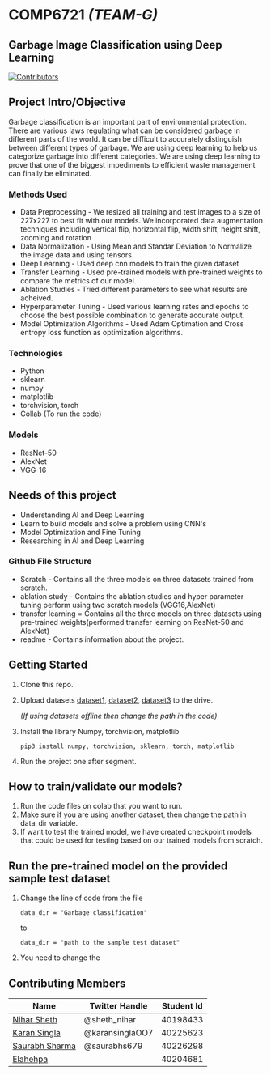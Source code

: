 # COMP6721 *(TEAM-G)*
 ## Garbage Image Classification using Deep Learning


 [![Contributors][contributors-shield]][contributors-url]

 ## Project Intro/Objective

 Garbage classification is an important part of environmental
 protection. There are various laws regulating what
 can be considered garbage in different parts of the world. It
 can be difficult to accurately distinguish between different
 types of garbage. We are using deep learning to help us
 categorize garbage into different categories. We are using
 deep learning to prove that one of the biggest impediments
 to efficient waste management can finally be eliminated.

 ### Methods Used
 * Data Preprocessing - We resized all training and test images to a size of 227x227 to best fit with our models. We incorporated data augmentation techniques including vertical flip, horizontal flip, width shift, height shift, zooming and rotation 
 * Data Normalization - Using Mean and Standar Deviation to Normalize the image data and using tensors.
 * Deep Learning - Used deep cnn models to train the given dataset
 * Transfer Learning - Used pre-trained models with pre-trained weights to compare the metrics of our model. 
 * Ablation Studies - Tried different parameters to see what results are acheived.
 * Hyperparameter Tuning - Used various learning rates and epochs to choose the best possible combination to generate accurate output. 
 * Model Optimization Algorithms - Used Adam Optimation and Cross entropy loss function as optimization algorithms.

 ### Technologies
 * Python
 * sklearn
 * numpy
 * matplotlib
 * torchvision, torch
 * Collab (To run the code)
 
 ### Models
 * ResNet-50
 * AlexNet
 * VGG-16
 
 ## Needs of this project
 - Understanding AI and Deep Learning
 - Learn to build models and solve a problem using CNN's
 - Model Optimization and Fine Tuning
 - Researching in AI and Deep Learning
 
 ### Github File Structure
 * Scratch - Contains all the three models on three datasets trained from scratch.
 * ablation study - Contains the ablation studies and hyper parameter tuning perform using two scratch models (VGG16,AlexNet)
 * transfer learning = Contains all the three models on three datasets using pre-trained weights(performed transfer learning on ResNet-50 and AlexNet)
 * readme - Contains information about the project.

 ## Getting Started

 1. Clone this repo.
 2. Upload datasets [dataset1](https://drive.google.com/file/d/1zoqZ03wyNwkt1hcnZ5l1DOMqIZmawtH2/view?usp=sharing), [dataset2](https://drive.google.com/file/d/1e_B19HVtcSS-zTigVSuBRXJg5mLgQjpb/view?usp=sharing), [dataset3](https://drive.google.com/file/d/10s_k12qCr2Ce4CDhMOo_ZJ252wOasuev/view?usp=sharing) to the drive.

     *(If using datasets offline then change the path in the code)*

 3. Install the library Numpy, torchvision, matplotlib
    ```
    pip3 install numpy, torchvision, sklearn, torch, matplotlib
    ```
 4. Run the project one after segment.
 
 ## How to train/validate our models?
 1. Run the code files on colab that you want to run.
 2. Make sure if you are using another dataset, then change the path in data_dir variable.
 3. If want to test the trained model, we have created checkpoint models that could be used for testing based on our trained models from scratch.
 
 ## Run the pre-trained model on the provided sample test dataset
 
 1. Change the line of code from the file
    ```
    data_dir = "Garbage classification"
    ```
    to
    ```
    data_dir = "path to the sample test dataset"
    ```
 1. You need to change the 

 ## Contributing Members

 | Name                                              | Twitter Handle | Student Id |
 |---------------------------------------------------|---------------|-----------|
 | [Nihar Sheth](https://github.com/nihar1805)       | @sheth_nihar      | 40198433  |
 | [Karan Singla](https://github.com/karansingla007) | @karansinglaOO7      | 40225623  |
 | [Saurabh Sharma](https://github.com/saurabhs679)  | @saurabhs679      | 40226298  |
 | [Elahehpa](https://github.com/Elahehpa)           |        | 40204681  |


 <!-- MARKDOWN LINKS & IMAGES -->
 <!-- https://www.markdownguide.org/basic-syntax/#reference-style-links -->
 [contributors-shield]: https://img.shields.io/badge/4-Contributors-green
 [contributors-url]: https://github.com/karansingla007/SOEN6441_APP_project
 [stars-shield]: https://img.shields.io/badge/STARS-2-yellowgreen
 [stars-url]: https://github.com/karansingla007/SOEN6441_APP_project
 [linkedin-shield]: https://img.shields.io/badge/LINKEDIN-karansingla007-blue
 [linkedin-url]: https://www.linkedin.com/in/karansingla007/
 [product-screenshot]: images/screenshot.png
 [Angular.io]: https://forthebadge.com/images/badges/made-with-python.svg
 [Angular-url]: https://www.python.org
 [Bootstrap.com]: https://img.shields.io/badge/Bootstrap-563D7C?style=for-the-badge&logo=bootstrap&logoColor=white
 [Bootstrap-url]: https://getbootstrap.com
 [JQuery.com]: https://img.shields.io/badge/jQuery-0769AD?style=for-the-badge&logo=jquery&logoColor=white
 [JQuery-url]: https://jquery.com 
